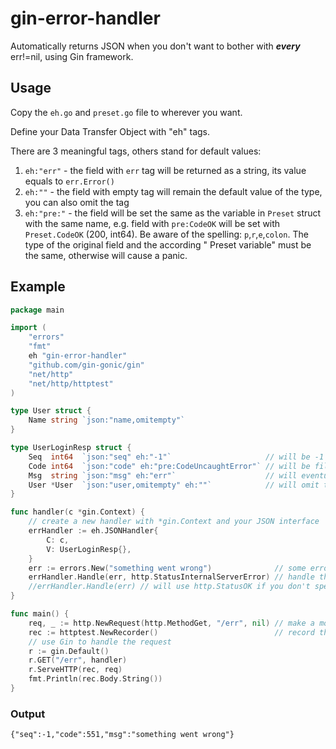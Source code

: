 # gin-error-handler

Automatically returns JSON when you don't want to bother with ***every*** err!=nil, using Gin framework.

## Usage

Copy the `eh.go` and `preset.go` file to wherever you want.

Define your Data Transfer Object with "eh" tags.

There are 3 meaningful tags, others stand for default values:

1. `eh:"err"` - the field with `err` tag will be returned as a string, its value equals to `err.Error()`
2. `eh:""` - the field with empty tag will remain the default value of the type, you can also omit the tag
3. `eh:"pre:"` - the field will be set the same as the variable in `Preset` struct with the same name, e.g. field
   with `pre:CodeOK` will be set with `Preset.CodeOK` (200,
   int64). Be aware of the spelling: `p`,`r`,`e`,`colon`. The type of the original field and the according "
   Preset variable" must be
   the same, otherwise will cause a panic.

## Example

```go
package main

import (
	"errors"
	"fmt"
	eh "gin-error-handler"
	"github.com/gin-gonic/gin"
	"net/http"
	"net/http/httptest"
)

type User struct {
	Name string `json:"name,omitempty"`
}

type UserLoginResp struct {
	Seq  int64  `json:"seq" eh:"-1"`                     // will be -1
	Code int64  `json:"code" eh:"pre:CodeUncaughtError"` // will be filled with Preset.CodeUncaughtError (551)
	Msg  string `json:"msg" eh:"err"`                    // will eventually be err.Error()
	User *User  `json:"user,omitempty" eh:""`            // will omit this field
}

func handler(c *gin.Context) {
	// create a new handler with *gin.Context and your JSON interface
	errHandler := eh.JSONHandler{
		C: c,
		V: UserLoginResp{},
	}
	err := errors.New("something went wrong")              // some error occurred
	errHandler.Handle(err, http.StatusInternalServerError) // handle the error
	//errHandler.Handle(err) // will use http.StatusOK if you don't specify the code                // handle the error
}

func main() {
	req, _ := http.NewRequest(http.MethodGet, "/err", nil) // make a mock request
	rec := httptest.NewRecorder()                          // record the mock request
	// use Gin to handle the request
	r := gin.Default()
	r.GET("/err", handler)
	r.ServeHTTP(rec, req)
	fmt.Println(rec.Body.String())
}
```

### Output

```text
{"seq":-1,"code":551,"msg":"something went wrong"}
```
